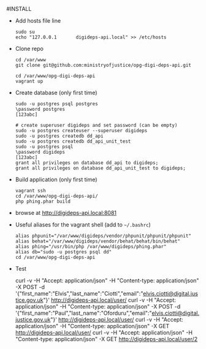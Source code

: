#INSTALL

  * Add hosts file line
    
        sudo su
        echo "127.0.0.1       digideps-api.local" >> /etc/hosts

  * Clone repo
 
        cd /var/www
        git clone git@github.com:ministryofjustice/opg-digi-deps-api.git
    
        cd /var/www/opg-digi-deps-api
        vagrant up

  * Create database (only first time)
    
        sudo -u postgres psql postgres
        \password postgres
        [123abc]
    
        # create superuser digideps and set password (can be empty)
        sudo -u postgres createuser --superuser digideps
        sudo -u postgres createdb dd_api
        sudo -u postgres createdb dd_api_unit_test
        sudo -u postgres psql
        \password digideps
        [123abc]
        grant all privileges on database dd_api to digideps;
        grant all privileges on database dd_api_unit_test to digideps;

  * Build application (only first time)

        vagrant ssh
        cd /var/www/opg-digi-deps-api/
        php phing.phar build

  *  browse at http://digideps-api.local:8081

  * Useful aliases for the vagrant shell (add to `~/.bashrc`)

        alias phpunit="/var/www/digideps/vendor/phpunit/phpunit/phpunit"
        alias behat="/var/www/digideps/vendor/behat/behat/bin/behat"
        alias phing="/usr/bin/php /var/www/digideps/phing.phar"
        alias db="sudo -u postgres psql dd"
        cd /var/www/opg-digi-deps-api

  * Test

    curl -v -H "Accept: application/json" -H "Content-type: application/json" -X POST -d '{"first_name":"Elvis","last_name":"Ciotti","email":"elvis.ciotti@digital.justice.gov.uk"}'  http://digideps-api.local/user/
    curl -v -H "Accept: application/json" -H "Content-type: application/json" -X POST -d '{"first_name":"Paul","last_name":"Oforduru","email":"elvis.ciotti@digital.justice.gov.uk"}'  http://digideps-api.local/user/
    curl -v -H "Accept: application/json" -H "Content-type: application/json" -X GET  http://digideps-api.local/user/
    curl -v -H "Accept: application/json" -H "Content-type: application/json" -X GET  http://digideps-api.local/user/2